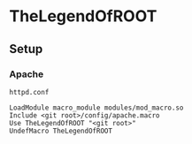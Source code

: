 # TheLegendOfROOT

## Setup

### Apache

`httpd.conf`
```
LoadModule macro_module modules/mod_macro.so
Include <git root>/config/apache.macro
Use TheLegendOfROOT "<git root>"
UndefMacro TheLegendOfROOT
```
